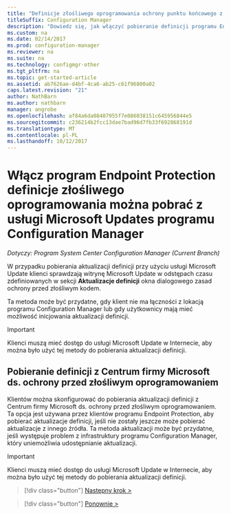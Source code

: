 ```yaml
---
title: "Definicje złośliwego oprogramowania ochrony punktu końcowego z udziału sieciowego"
titleSuffix: Configuration Manager
description: "Dowiedz się, jak włączyć pobieranie definicji programu Endpoint Protection złośliwego oprogramowania z usługi Microsoft Updates programu Configuration Manager."
ms.custom: na
ms.date: 02/14/2017
ms.prod: configuration-manager
ms.reviewer: na
ms.suite: na
ms.technology: configmgr-other
ms.tgt_pltfrm: na
ms.topic: get-started-article
ms.assetid: ab7626ae-d4bf-4ca6-ab25-c61f96800a02
caps.latest.revision: "21"
author: NathBarn
ms.author: nathbarn
manager: angrobe
ms.openlocfilehash: af84a6da08407955f7e086038151c645956844e5
ms.sourcegitcommit: c236214b2fcc13dae7bad96d7fb33f692868191d
ms.translationtype: MT
ms.contentlocale: pl-PL
ms.lasthandoff: 10/12/2017
---
```

# <a name="enable-endpoint-protection-malware-definitions-to-download-from-microsoft-updates-for-configuration-manager"></a>Włącz program Endpoint Protection definicje złośliwego oprogramowania można pobrać z usługi Microsoft Updates programu Configuration Manager

*Dotyczy: Program System Center Configuration Manager (Current Branch)*


 W przypadku pobierania aktualizacji definicji przy użyciu usługi Microsoft Update klienci sprawdzają witrynę Microsoft Update w odstępach czasu zdefiniowanych w sekcji **Aktualizacje definicji** okna dialogowego zasad ochrony przed złośliwym kodem.

 Ta metoda może być przydatne, gdy klient nie ma łączności z lokacją programu Configuration Manager lub gdy użytkownicy mają mieć możliwość inicjowania aktualizacji definicji.

> [!IMPORTANT]
>  Klienci muszą mieć dostęp do usługi Microsoft Update w Internecie, aby można było użyć tej metody do pobierania aktualizacji definicji.

## <a name="using-the-microsoft-malware-protection-center-to-download-definitions"></a>Pobieranie definicji z Centrum firmy Microsoft ds. ochrony przed złośliwym oprogramowaniem
 Klientów można skonfigurować do pobierania aktualizacji definicji z Centrum firmy Microsoft ds. ochrony przed złośliwym oprogramowaniem. Ta opcja jest używana przez klientów programu Endpoint Protection, aby pobierać aktualizacje definicji, jeśli nie zostały jeszcze może pobierać aktualizacje z innego źródła. Ta metoda aktualizacji może być przydatne, jeśli występuje problem z infrastruktury programu Configuration Manager, który uniemożliwia udostępnianie aktualizacji.

> [!IMPORTANT]
>  Klienci muszą mieć dostęp do usługi Microsoft Update w Internecie, aby można było użyć tej metody do pobierania aktualizacji definicji.


> [!div class="button"]
[Następny krok >](endpoint-antimalware-policies.md)

> [!div class="button"]
[Ponownie >](endpoint-configure-alerts.md)
